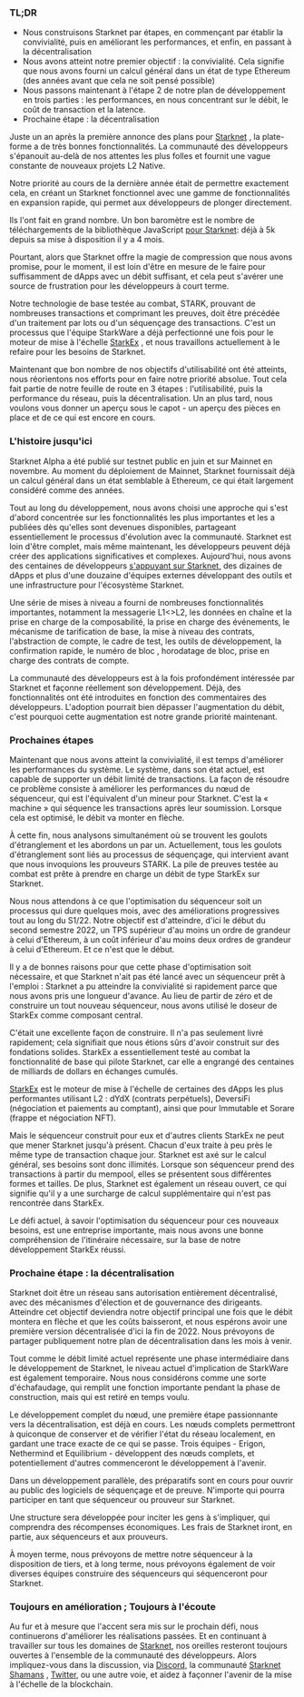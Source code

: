 ### TL;DR

* Nous construisons Starknet par étapes, en commençant par établir la convivialité, puis en améliorant les performances, et enfin, en passant à la décentralisation
* Nous avons atteint notre premier objectif : la convivialité. Cela signifie que nous avons fourni un calcul général dans un état de type Ethereum (des années avant que cela ne soit pensé possible)
* Nous passons maintenant à l'étape 2 de notre plan de développement en trois parties : les performances, en nous concentrant sur le débit, le coût de transaction et la latence.
* Prochaine étape : la décentralisation

Juste un an après la première annonce des plans pour [Starknet](https://starknet.io/) , la plate-forme a de très bonnes fonctionnalités. La communauté des développeurs s'épanouit au-delà de nos attentes les plus folles et fournit une vague constante de nouveaux projets L2 Native.

Notre priorité au cours de la dernière année était de permettre exactement cela, en créant un Starknet fonctionnel avec une gamme de fonctionnalités en expansion rapide, qui permet aux développeurs de plonger directement.

Ils l'ont fait en grand nombre. Un bon baromètre est le nombre de téléchargements de la bibliothèque JavaScript [pour Starknet](https://www.starknetjs.com/): déjà à 5k depuis sa mise à disposition il y a 4 mois.

Pourtant, alors que Starknet offre la magie de compression que nous avons promise, pour le moment, il est loin d'être en mesure de le faire pour suffisamment de dApps avec un débit suffisant, et cela peut s'avérer une source de frustration pour les développeurs à court terme.

Notre technologie de base testée au combat, STARK, prouvant de nombreuses transactions et comprimant les preuves, doit être précédée d'un traitement par lots ou d'un séquençage des transactions. C'est un processus que l'équipe StarkWare a déjà perfectionné une fois pour le moteur de mise à l'échelle [StarkEx](https://starkware.co/starkex/) , et nous travaillons actuellement à le refaire pour les besoins de Starknet.

Maintenant que bon nombre de nos objectifs d'utilisabilité ont été atteints, nous réorientons nos efforts pour en faire notre priorité absolue. Tout cela fait partie de notre feuille de route en 3 étapes : l'utilisabilité, puis la performance du réseau, puis la décentralisation. Un an plus tard, nous voulons vous donner un aperçu sous le capot - un aperçu des pièces en place et de ce qui est encore en cours.

### L'histoire jusqu'ici

Starknet Alpha a été publié sur testnet public en juin et sur Mainnet en novembre. Au moment du déploiement de Mainnet, Starknet fournissait déjà un calcul général dans un état semblable à Ethereum, ce qui était largement considéré comme des années.

Tout au long du développement, nous avons choisi une approche qui s'est d'abord concentrée sur les fonctionnalités les plus importantes et les a publiées dès qu'elles sont devenues disponibles, partageant essentiellement le processus d'évolution avec la communauté. Starknet est loin d'être complet, mais même maintenant, les développeurs peuvent déjà créer des applications significatives et complexes. Aujourd'hui, nous avons des centaines de développeurs [s'appuyant sur Starknet,](https://starkware.notion.site/Projects-Building-on-StarkNet-a33dee55778a4515a9be9bdae02ee682) des dizaines de dApps et plus d'une douzaine d'équipes externes développant des outils et une infrastructure pour l'écosystème Starknet.

Une série de mises à niveau a fourni de nombreuses fonctionnalités importantes, notamment la messagerie L1<>L2, les données en chaîne et la prise en charge de la composabilité, la prise en charge des événements, le mécanisme de tarification de base, la mise à niveau des contrats, l'abstraction de compte, le cadre de test, les outils de développement, la confirmation rapide, le numéro de bloc , horodatage de bloc, prise en charge des contrats de compte.

La communauté des développeurs est à la fois profondément intéressée par Starknet et façonne réellement son développement. Déjà, des fonctionnalités ont été introduites en fonction des commentaires des développeurs. L'adoption pourrait bien dépasser l'augmentation du débit, c'est pourquoi cette augmentation est notre grande priorité maintenant.

### Prochaines étapes

Maintenant que nous avons atteint la convivialité, il est temps d'améliorer les performances du système. Le système, dans son état actuel, est capable de supporter un débit limité de transactions. La façon de résoudre ce problème consiste à améliorer les performances du nœud de séquenceur, qui est l'équivalent d'un mineur pour Starknet. C'est la « machine » qui séquence les transactions après leur soumission. Lorsque cela est optimisé, le débit va monter en flèche.

À cette fin, nous analysons simultanément où se trouvent les goulots d'étranglement et les abordons un par un. Actuellement, tous les goulots d'étranglement sont liés au processus de séquençage, qui intervient avant que nous invoquions les prouveurs STARK. La pile de preuves testée au combat est prête à prendre en charge un débit de type StarkEx sur Starknet.

Nous nous attendons à ce que l'optimisation du séquenceur soit un processus qui dure quelques mois, avec des améliorations progressives tout au long du S1/22. Notre objectif est d'atteindre, d'ici le début du second semestre 2022, un TPS supérieur d'au moins un ordre de grandeur à celui d'Ethereum, à un coût inférieur d'au moins deux ordres de grandeur à celui d'Ethereum. Et ce n'est que le début.

Il y a de bonnes raisons pour que cette phase d'optimisation soit nécessaire, et que Starknet n'ait pas été lancé avec un séquenceur prêt à l'emploi : Starknet a pu atteindre la convivialité si rapidement parce que nous avons pris une longueur d'avance. Au lieu de partir de zéro et de construire un tout nouveau séquenceur, nous avons utilisé le doseur de StarkEx comme composant central.

C'était une excellente façon de construire. Il n'a pas seulement livré rapidement; cela signifiait que nous étions sûrs d'avoir construit sur des fondations solides. StarkEx a essentiellement testé au combat la fonctionnalité de base qui pilote Starknet, car elle a engrangé des centaines de milliards de dollars en échanges cumulés.

[StarkEx](https://starkware.co/starkex/) est le moteur de mise à l'échelle de certaines des dApps les plus performantes utilisant L2 : dYdX (contrats perpétuels), DeversiFi (négociation et paiements au comptant), ainsi que pour Immutable et Sorare (frappe et négociation NFT).

Mais le séquenceur construit pour eux et d'autres clients StarkEx ne peut que mener Starknet jusqu'à présent. Chacun d'eux traite à peu près le même type de transaction chaque jour. Starknet est axé sur le calcul général, ses besoins sont donc illimités. Lorsque son séquenceur prend des transactions à partir du mempool, elles se présentent sous différentes formes et tailles. De plus, Starknet est également un réseau ouvert, ce qui signifie qu'il y a une surcharge de calcul supplémentaire qui n'est pas rencontrée dans StarkEx.

Le défi actuel, à savoir l'optimisation du séquenceur pour ces nouveaux besoins, est une entreprise importante, mais nous avons une bonne compréhension de l'itinéraire nécessaire, sur la base de notre développement StarkEx réussi.

### Prochaine étape : la décentralisation

Starknet doit être un réseau sans autorisation entièrement décentralisé, avec des mécanismes d'élection et de gouvernance des dirigeants. Atteindre cet objectif deviendra notre objectif principal une fois que le débit montera en flèche et que les coûts baisseront, et nous espérons avoir une première version décentralisée d'ici la fin de 2022. Nous prévoyons de partager publiquement notre plan de décentralisation dans les mois à venir.

Tout comme le débit limité actuel représente une phase intermédiaire dans le développement de Starknet, le niveau actuel d'implication de StarkWare est également temporaire. Nous nous considérons comme une sorte d'échafaudage, qui remplit une fonction importante pendant la phase de construction, mais qui est retiré en temps voulu.

Le développement complet du nœud, une première étape passionnante vers la décentralisation, est déjà en cours. Les nœuds complets permettront à quiconque de conserver et de vérifier l'état du réseau localement, en gardant une trace exacte de ce qui se passe. Trois équipes - Erigon, Nethermind et Equilibrium - développent des nœuds complets, et potentiellement d'autres commenceront le développement à l'avenir.

Dans un développement parallèle, des préparatifs sont en cours pour ouvrir au public des logiciels de séquençage et de preuve. N'importe qui pourra participer en tant que séquenceur ou prouveur sur Starknet.

Une structure sera développée pour inciter les gens à s'impliquer, qui comprendra des récompenses économiques. Les frais de Starknet iront, en partie, aux séquenceurs et aux prouveurs.

À moyen terme, nous prévoyons de mettre notre séquenceur à la disposition de tiers, et à long terme, nous prévoyons également de voir diverses équipes construire des séquenceurs qui séquenceront pour Starknet.

### Toujours en amélioration ; Toujours à l'écoute

Au fur et à mesure que l'accent sera mis sur le prochain défi, nous continuerons d'améliorer les réalisations passées. Et en continuant à travailler sur tous les domaines de [Starknet](https://starknet.io/), nos oreilles resteront toujours ouvertes à l'ensemble de la communauté des développeurs. Alors impliquez-vous dans la discussion, via [Discord](https://discord.com/invite/uJ9HZTUk2Y), la communauté [Starknet Shamans](https://www.google.com/search?client=safari&rls=en&q=StarkNet+Shamans&ie=UTF-8&oe=UTF-8) , [Twitter](https://twitter.com/Starknet_Intern), ou une autre voie, et aidez à façonner l'avenir de la mise à l'échelle de la blockchain.